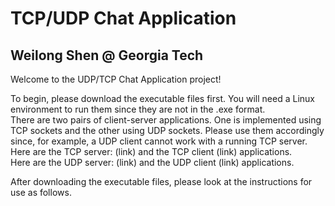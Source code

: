 # TCP/UDP Chat Application
## Weilong Shen @ Georgia Tech

Welcome to the UDP/TCP Chat Application project!

To begin, please download the executable files first. You will need a Linux environment to run them since they are not in the .exe format.  
There are two pairs of client-server applications. One is implemented using TCP sockets and the other using UDP sockets. Please use them accordingly since, for example, a UDP client cannot work with a running TCP server.  
Here are the TCP server: (link) and the TCP client (link) applications.  
Here are the UDP server: (link) and the UDP client (link) applications.

After downloading the executable files, please look at the instructions for use as follows.
